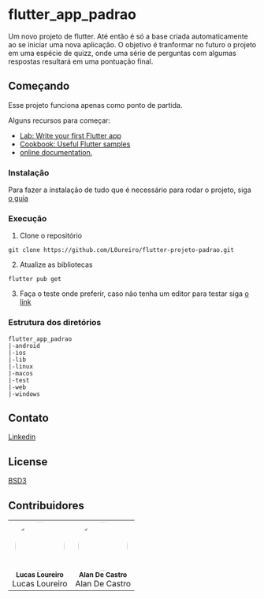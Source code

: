 # flutter_app_padrao

Um novo projeto de flutter. Até então é só a base criada automaticamente ao se iniciar uma nova aplicação. O objetivo é tranformar no futuro o projeto em uma espécie de quizz, onde uma série de perguntas com algumas respostas resultará em uma pontuação final. 

## Começando

Esse projeto funciona apenas como ponto de partida.

Alguns recursos para começar:

- [Lab: Write your first Flutter app](https://docs.flutter.dev/get-started/codelab)
- [Cookbook: Useful Flutter samples](https://docs.flutter.dev/cookbook)
- [online documentation](https://docs.flutter.dev/), 

### Instalação 

Para fazer a instalação de tudo que é necessário para rodar o projeto, siga [o guia](https://docs.flutter.dev/get-started/install)

### Execução 

1. Clone o repositório
```
git clone https://github.com/L0ureiro/flutter-projeto-padrao.git
``` 
2. Atualize as bibliotecas
```
flutter pub get
```
3. Faça o teste onde preferir, caso não tenha um editor para testar siga [o link](https://docs.flutter.dev/get-started/editor?tab=vscode)

### Estrutura dos diretórios

```
flutter_app_padrao
|-android
|-ios
|-lib
|-linux
|-macos
|-test
|-web
|-windows
```

## Contato

[Linkedin](https://www.linkedin.com/public-profile/settings?lipi=urn%3Ali%3Apage%3Ad_flagship3_profile_self_edit_contact-info%3BzSeQnfvvR%2BG9yaPB14zn6w%3D%3D)

## License

[BSD3](LICENSE)

## Contribuidores

<table>
  <tr>
    <td align="center"><img style="border-radius: 50%;" src="https://avatars.githubusercontent.com/u/91619655?v=4" width="100px;" alt=""/><br /><sub><b>Lucas Loureiro</b></sub></a><br />Lucas Loureiro</a></td>
    <td align="center"><img style="border-radius: 50%;" src="https://avatars.githubusercontent.com/u/44855332?v=4" width="100px;" alt=""/><br /><sub><b>Alan De Castro</b></sub></a><br />Alan De Castro</a></td>
